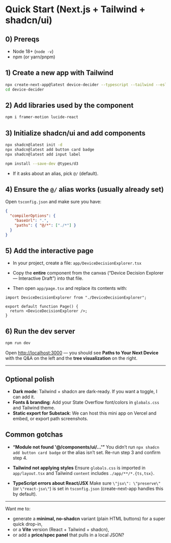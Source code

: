 
# Quick Start (Next.js + Tailwind + shadcn/ui)

## 0) Prereqs

* Node 18+ (`node -v`)
* npm (or yarn/pnpm)

## 1) Create a new app with Tailwind

```bash
npx create-next-app@latest device-decider --typescript --tailwind --eslint
cd device-decider
```

## 2) Add libraries used by the component

```bash
npm i framer-motion lucide-react
```

## 3) Initialize shadcn/ui and add components

```bash
npx shadcn@latest init -d
npx shadcn@latest add button card badge
npx shadcn@latest add input label

npm install --save-dev @types/d3
```

* If it asks about an alias, pick `@/` (default).

## 4) Ensure the `@/` alias works (usually already set)

Open `tsconfig.json` and make sure you have:

```json
{
  "compilerOptions": {
    "baseUrl": ".",
    "paths": { "@/*": ["./*"] }
  }
}
```

## 5) Add the interactive page

* In your project, create a file: `app/DeviceDecisionExplorer.tsx`

* Copy the **entire** component from the canvas (“Device Decision Explorer — Interactive Draft”) into that file.

* Then open `app/page.tsx` and replace its contents with:

```tsx
import DeviceDecisionExplorer from "./DeviceDecisionExplorer";

export default function Page() {
  return <DeviceDecisionExplorer />;
}
```

## 6) Run the dev server

```bash
npm run dev
```

Open [http://localhost:3000](http://localhost:3000) — you should see **Paths to Your Next Device** with the Q\&A on the left and the **tree visualization** on the right.

---

## Optional polish

* **Dark mode**: Tailwind + shadcn are dark-ready. If you want a toggle, I can add it.
* **Fonts & branding**: Add your State Overflow font/colors in `globals.css` and Tailwind theme.
* **Static export for Substack**: We can host this mini app on Vercel and embed, or export path screenshots.

## Common gotchas

* **“Module not found '@/components/ui/…'”**
  You didn’t run `npx shadcn add button card badge` or the alias isn’t set. Re-run step 3 and confirm step 4.

* **Tailwind not applying styles**
  Ensure `globals.css` is imported in `app/layout.tsx` and Tailwind `content` includes `./app/**/*.{ts,tsx}`.

* **TypeScript errors about React/JSX**
  Make sure `\"jsx\": \"preserve\"` (or `\"react-jsx\"`) is set in `tsconfig.json` (create-next-app handles this by default).

---

Want me to:

* generate a **minimal, no-shadcn** variant (plain HTML buttons) for a super quick drop-in,
* or a **Vite** version (React + Tailwind + shadcn),
* or add a **price/spec panel** that pulls in a local JSON?

